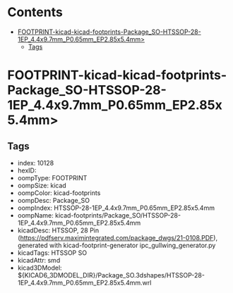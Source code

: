 



Contents
========

* [FOOTPRINT-kicad-kicad-footprints-Package_SO-HTSSOP-28-1EP_4.4x9.7mm_P0.65mm_EP2.85x5.4mm>](#footprint-kicad-kicad-footprints-package_so-htssop-28-1ep_44x97mm_p065mm_ep285x54mm)
	* [Tags](#tags)

# FOOTPRINT-kicad-kicad-footprints-Package_SO-HTSSOP-28-1EP_4.4x9.7mm_P0.65mm_EP2.85x5.4mm>

## Tags

- index: 10128
- hexID: 
- oompType: FOOTPRINT
- oompSize: kicad
- oompColor: kicad-footprints
- oompDesc: Package_SO
- oompIndex: HTSSOP-28-1EP_4.4x9.7mm_P0.65mm_EP2.85x5.4mm
- oompName: kicad-footprints/Package_SO/HTSSOP-28-1EP_4.4x9.7mm_P0.65mm_EP2.85x5.4mm
- kicadDesc: HTSSOP, 28 Pin (https://pdfserv.maximintegrated.com/package_dwgs/21-0108.PDF), generated with kicad-footprint-generator ipc_gullwing_generator.py
- kicadTags: HTSSOP SO
- kicadAttr: smd
- kicad3DModel: ${KICAD6_3DMODEL_DIR}/Package_SO.3dshapes/HTSSOP-28-1EP_4.4x9.7mm_P0.65mm_EP2.85x5.4mm.wrl

